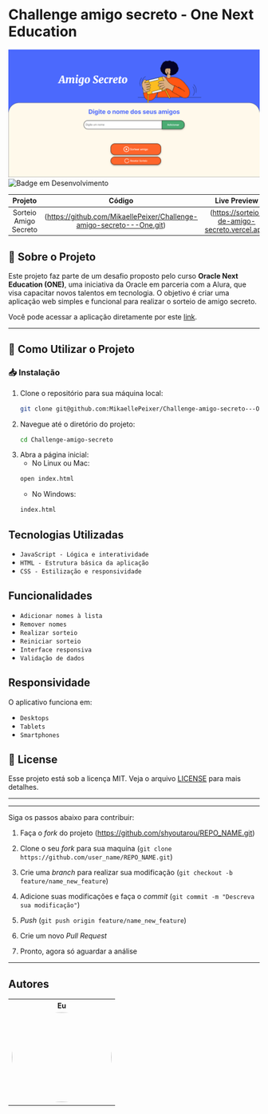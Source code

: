 # Challenge amigo secreto - One Next Education

![Capa do jogo](https://github.com/MikaellePeixer/Challenge-amigo-secreto---One-Next-Education/blob/06e692714dfc182cce87a6c4611e9e63225c235d/assets/FireShot%20Capture%20004%20-%20Amigo%20Secreto%20-%20sorteio-de-amigo-secreto.vercel.app.png)
![Badge em Desenvolvimento](http://img.shields.io/static/v1?label=STATUS&message=EM%20DESENVOLVIMENTO&color=GREEN&style=for-the-badge)

|        Projeto        |                                     Código                                       |                        Live Preview                        |
:----------------------:| :-------------------------------------------------------------------------------:| :---------------------------------------------------------:|
| Sorteio Amigo Secreto | (https://github.com/MikaellePeixer/Challenge-amigo-secreto---One.git)            | (https://sorteio-de-amigo-secreto.vercel.app)              |

## 🎉 Sobre o Projeto
Este projeto faz parte de um desafio proposto pelo curso **Oracle Next Education (ONE)**, uma iniciativa da Oracle em parceria com a Alura, que visa capacitar novos talentos em tecnologia. O objetivo é criar uma aplicação web simples e funcional para realizar o sorteio de amigo secreto.

Você pode acessar a aplicação diretamente por este [link](https://sorteio-de-amigo-secreto.vercel.app).

---

## 🚀 Como Utilizar o Projeto

### 📥 Instalação
1. Clone o repositório para sua máquina local:
   ```bash
   git clone git@github.com:MikaellePeixer/Challenge-amigo-secreto---One-Next-Education.git
   ```
2. Navegue até o diretório do projeto:
    ```bash
    cd Challenge-amigo-secreto
    ```
3. Abra a página inicial:
    - No Linux ou Mac:
    ```bash
    open index.html
    ```
    - No Windows:
    ```cmd
    index.html
    ```

## Tecnologias Utilizadas

- `JavaScript - Lógica e interatividade`
- `HTML - Estrutura básica da aplicação`
- `CSS - Estilização e responsividade`

## Funcionalidades

- `Adicionar nomes à lista`
- `Remover nomes`
- `Realizar sorteio`
- `Reiniciar sorteio`
- `Interface responsiva`
- `Validação de dados`

## Responsividade

O aplicativo funciona em:
- `Desktops`
- `Tablets`
- `Smartphones`

## 📝 License

Esse projeto está sob a licença MIT. Veja o arquivo [LICENSE](LICENSE) para mais detalhes.

---

-------------
Siga os passos abaixo para contribuir:

1. Faça o *fork* do projeto (<https://github.com/shyoutarou/REPO_NAME.git>)

2. Clone o seu *fork* para sua maquína (`git clone https://github.com/user_name/REPO_NAME.git`)

3. Crie uma *branch* para realizar sua modificação (`git checkout -b feature/name_new_feature`)

4. Adicione suas modificações e faça o *commit* (`git commit -m "Descreva sua modificação"`)

5. *Push* (`git push origin feature/name_new_feature`)

6. Crie um novo *Pull Request*

7. Pronto, agora só aguardar a análise 

--------------

## Autores    

 <div align=center>
  <table style="width:100%">
    <tr align=center>
      <th><strong>Eu</strong></th>
    </tr>
    <tr align=center>
      <td>
        <a href="https://github.com/MikaellePeixer">
          <img width="200" height="180" style="border-radius: 50%;" src="https://avatars.githubusercontent.com/u/157852660?v=4">
        </a>
      </td>
    </tr>
  </table>
</div> 

